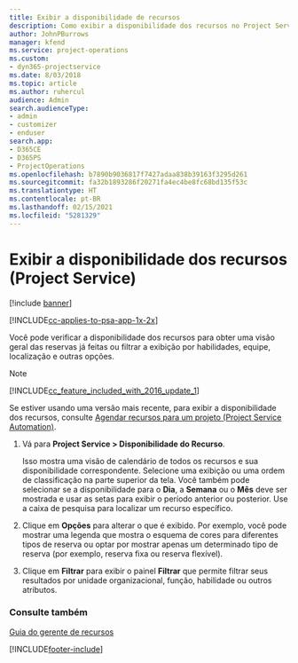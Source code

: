 ```yaml
---
title: Exibir a disponibilidade de recursos
description: Como exibir a disponibilidade dos recursos no Project Service
author: JohnPBurrows
manager: kfend
ms.service: project-operations
ms.custom:
- dyn365-projectservice
ms.date: 8/03/2018
ms.topic: article
ms.author: ruhercul
audience: Admin
search.audienceType:
- admin
- customizer
- enduser
search.app:
- D365CE
- D365PS
- ProjectOperations
ms.openlocfilehash: b7890b9036817f7427adaa838b39163f3295d261
ms.sourcegitcommit: fa32b1893286f20271fa4ec4be8fc68bd135f53c
ms.translationtype: HT
ms.contentlocale: pt-BR
ms.lasthandoff: 02/15/2021
ms.locfileid: "5281329"
---
```

# <a name="view-resource-availability-project-service"></a>Exibir a disponibilidade dos recursos (Project Service)

[!include [banner](../includes/psa-now-project-operations.md)]

[!INCLUDE[cc-applies-to-psa-app-1x-2x](../includes/cc-applies-to-psa-app-1x-2x.md)]

Você pode verificar a disponibilidade dos recursos para obter uma visão geral das reservas já feitas ou filtrar a exibição por habilidades, equipe, localização e outras opções.  
  
> [!NOTE]
> [!INCLUDE[cc_feature_included_with_2016_update_1](../includes/cc-feature-included-with-2016-update-1.md)]  
> 
>  Se estiver usando uma versão mais recente, para exibir a disponibilidade dos recursos, consulte [Agendar recursos para um projeto (Project Service Automation)](../psa/schedule-resources-project.md).  

1. Vá para **Project Service > Disponibilidade do Recurso**.  

    Isso mostra uma visão de calendário de todos os recursos e sua disponibilidade correspondente. Selecione uma exibição ou uma ordem de classificação na parte superior da tela. Você também pode selecionar se a disponibilidade para o **Dia**, a **Semana** ou o **Mês** deve ser mostrada e usar as setas para exibir o período anterior ou posterior. Use a caixa de pesquisa para localizar um recurso específico.  

2. Clique em **Opções** para alterar o que é exibido. Por exemplo, você pode mostrar uma legenda que mostra o esquema de cores para diferentes tipos de reserva ou optar por mostrar apenas um determinado tipo de reserva (por exemplo, reserva fixa ou reserva flexível).  

3. Clique em **Filtrar** para exibir o painel **Filtrar** que permite filtrar seus resultados por unidade organizacional, função, habilidade ou outros atributos.  

### <a name="see-also"></a>Consulte também  
 [Guia do gerente de recursos](../psa/resource-manager-guide.md)


[!INCLUDE[footer-include](../includes/footer-banner.md)]